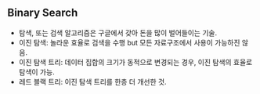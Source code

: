 ## Binary Search

* 탐색, 또는 검색 알고리즘은 구글에서 갖아 돈을 많이 벌어들이는 기술.
* 이진 탐색: 놀라운 효율로 검색을 수행 but 모든 자료구조에서 사용이 가능하진 않음.
* 이진 탐색 트리: 데이터 집합의 크기가 동적으로 변경되는 경우, 이진 탐색의 효율로 탐색이 가능.
* 레드 블랙 트리: 이진 탐색 트리를 한층 더 개선한 것.


